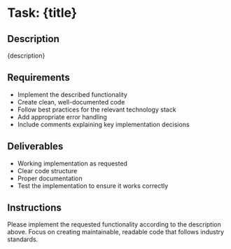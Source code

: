 # Task: {title}

## Description
{description}

## Requirements
- Implement the described functionality
- Create clean, well-documented code
- Follow best practices for the relevant technology stack
- Add appropriate error handling
- Include comments explaining key implementation decisions

## Deliverables
- Working implementation as requested
- Clear code structure
- Proper documentation
- Test the implementation to ensure it works correctly

## Instructions
Please implement the requested functionality according to the description above. Focus on creating maintainable, readable code that follows industry standards.